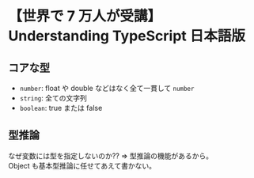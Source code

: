 # 【世界で 7 万人が受講】Understanding TypeScript 日本語版

## コアな型

-   `number`: float や double などはなく全て一貫して `number`
-   `string`: 全ての文字列
-   `boolean`: true または false

## 型推論

なぜ変数には型を指定しないのか?? => 型推論の機能があるから。  
Object も基本型推論に任せてあえて書かない。
